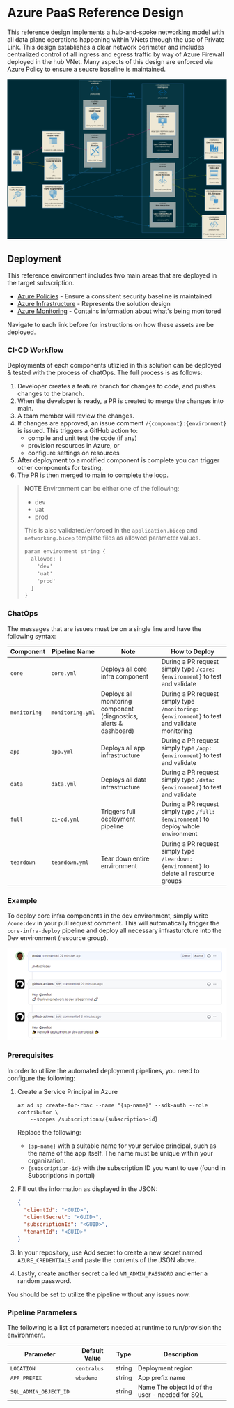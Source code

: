 # Azure PaaS Reference Design

This reference design implements a hub-and-spoke networking model with all data plane operations happening within VNets through the use of Private Link. This design establishes a clear network perimeter and includes centralized control of all ingress and egress traffic by way of Azure Firewall deployed in the hub VNet. Many aspects of this design are enforced via Azure Policy to ensure a seucre baseline is maintained.

<img src="images/diagram-network.png" alt="Network diagram"/>

## Deployment

This reference environment includes two main areas that are deployed in the target subscription.

* [Azure Policies](policies/readme.md) - Ensure a conssitent security baseline is maintained
* [Azure Infrastructure](deployments/readme.md) - Represents the solution design
* [Azure Monitoring](monitoring/readme.md) - Contains information about what's being monitored

Navigate to each link before for instructions on how these assets are be deployed.

### CI-CD Workflow

Deployments of each components utlizied in this solution can be deployed & tested with the process of chatOps. The full process is as follows:

1. Developer creates a feature branch for changes to code, and pushes changes to the branch.
1. When the developer is ready, a PR is created to merge the changes into main.
1. A team member will review the changes.
1. If changes are approved, an issue comment `/{component}:{environment}` is issued. This triggers a GitHub action to:
   - compile and unit test the code (if any)
   - provision resources in Azure, or
   - configure settings on resources
1. After deployment to a motified component is complete you can trigger other components for testing.
1. The PR is then merged to main to complete the loop.

> **NOTE**
> Environment can be either one of the following:
> - dev
> - uat
> - prod
>
> This is also validated/enforced in the `application.bicep` and `networking.bicep` template files as allowed parameter values.
>
> ```txt
> param environment string {
>   allowed: [
>     'dev'
>     'uat'
>     'prod'
>   ]
> }
> ```

### ChatOps
The messages that are issues must be on a single line and have the following syntax:

| Component | Pipeline Name | Note | How to Deploy |
|---|---|---|---|
|`core`| `core.yml` | Deploys all core infra component | During a PR request simply type `/core:{environment}` to test and validate |
|`monitoring`| `monitoring.yml` | Deploys all monitoring component (diagnostics, alerts & dashboard) | During a PR request simply type `/monitoring:{environment}` to test and validate monitoring |
|`app`| `app.yml` | Deploys all app infrastructure | During a PR request simply type `/app:{environment}` to test and validate |
|`data`| `data.yml` | Deploys all data infrastructure | During a PR request simply type `/data:{environment}` to test and validate |
|`full`| `ci-cd.yml` | Triggers full deployment pipeline | During a PR request simply type `/full:{environment}` to deploy whole environment |
|`teardown`| `teardown.yml` | Tear down entire environment | During a PR request simply type `/teardown:{environment}` to delete all resource groups |

### Example

To deploy core infra components in the dev environment, simply write `/core:dev` in your pull request comment. This will automatically trigger the `core-infra-deploy` pipeline and deploy all necessary infrasturcture into the Dev environment (resource group).

![sample_pr](images/sample_pr.png)

### Prerequisites

In order to utilize the automated deployment pipelines, you need to configure the following:
1. Create a Service Principal in Azure
    ```azurecli
    az ad sp create-for-rbac --name "{sp-name}" --sdk-auth --role contributor \
        --scopes /subscriptions/{subscription-id}
    ```
    Replace the following:

      * `{sp-name}` with a suitable name for your service principal, such as the name of the app itself. The name must be unique within your organization.
      * `{subscription-id}` with the subscription ID you want to use (found in Subscriptions in portal)
1. Fill out the information as displayed in the JSON:
    ```json
    {
      "clientId": "<GUID>",
      "clientSecret": "<GUID>",
      "subscriptionId": "<GUID>",
      "tenantId": "<GUID>"
    }
    ```
1. In your repository, use Add secret to create a new secret named `AZURE_CREDENTIALS` and paste the contents of the JSON above.
1. Lastly, create another secret called `VM_ADMIN_PASSWORD` and enter a random password.

You should be set to utilize the pipeline without any issues now.

### Pipeline Parameters

The following is a list of parameters needed at runtime to run/provision the environment.

| Parameter | Default Value | Type | Description |
|---|---|---|---|
|`LOCATION`| `centralus` | string | Deployment region |
|`APP_PREFIX`| `wbademo` | string | App prefix name |
|`SQL_ADMIN_OBJECT_ID`|  | string | Name The object Id of the user - needed for SQL |
